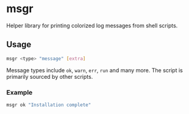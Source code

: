 # msgr

Helper library for printing colorized log messages from shell scripts.

## Usage

```bash
msgr <type> "message" [extra]
```

Message types include `ok`, `warn`, `err`, `run` and many more. The
script is primarily sourced by other scripts.

### Example

```bash
msgr ok "Installation complete"
```

<!-- vim: set ft=markdown spell spelllang=en_us cc=80 : -->
